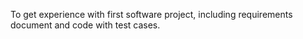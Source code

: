 To get experience with first software project, including requirements document and code with test cases.
